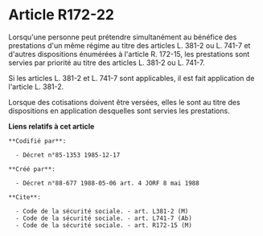 # Article R172-22

Lorsqu'une personne peut prétendre simultanément au bénéfice des prestations d'un même régime au titre des articles L. 381-2
ou L. 741-7 et d'autres dispositions énumérées à l'article R. 172-15, les prestations sont servies par priorité au titre des
articles L. 381-2 ou L. 741-7.

Si les articles L. 381-2 et L. 741-7 sont applicables, il est fait application de l'article L. 381-2.

Lorsque des cotisations doivent être versées, elles le sont au titre des dispositions en application desquelles sont servies
les prestations.

**Liens relatifs à cet article**

	**Codifié par**:

	  - Décret n°85-1353 1985-12-17

	**Créé par**:

	  - Décret n°88-677 1988-05-06 art. 4 JORF 8 mai 1988

	**Cite**:

	  - Code de la sécurité sociale. - art. L381-2 (M)
	  - Code de la sécurité sociale. - art. L741-7 (Ab)
	  - Code de la sécurité sociale. - art. R172-15 (M)
